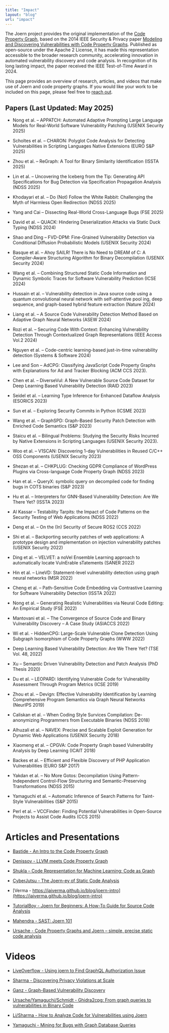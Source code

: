 ```yaml
---
title: "Impact"
layout: "blog"
url: "impact"
---
```


The Joern project provides the original implementation of the [Code Property Graph](https://en.wikipedia.org/wiki/Code_property_graph), based on the 2014 IEEE Security & Privacy paper [Modeling and Discovering Vulnerabilities with Code Property Graphs](https://fabianyamaguchi.com/files/2014-ieeesp.pdf). Published as open-source under the Apache 2 License, it has made this representation accessible to the broader research community, accelerating innovation in automated vulnerability discovery and code analysis. In recognition of its long lasting impact, the paper received the IEEE Test-of-Time Award in 2024.

This page provides an overview of research, articles, and videos that make use of Joern and code property graphs. If you would like your work to be included on this page, please feel free to [reach out](mailto:contact@whirlylabs.com).

## Papers (Last Updated: May 2025)

* Nong et al. – APPATCH: Automated Adaptive Prompting Large Language Models for Real-World Software Vulnerability Patching (USENIX Security 2025)

* Scholtes et al. – CHARON: Polyglot Code Analysis for Detecting Vulnerabilities in Scripting Languages Native Extensions (EURO S&P 2025)

* Zhou et al. – ReGraph: A Tool for Binary Similarity Identification (ISSTA 2025)

* Lin et al. – Uncovering the Iceberg from the Tip: Generating API Specifications for Bug Detection via Specification Propagation Analysis (NDSS 2025)

* Khodayari et al. – Do (Not) Follow the White Rabbit: Challenging the Myth of Harmless Open Redirection (NDSS 2025)

* Yang and Cai – Dissecting Real-World Cross-Language Bugs (FSE 2025)

* David et al. – QUACK: Hindering Deserialization Attacks via Static Duck Typing (NDSS 2024)

* Shao and Ding – FVD-DPM: Fine-Grained Vulnerability Detection via Conditional Diffusion Probabilistic Models (USENIX Security 2024)

* Basque et al. – Ahoy SAILR! There is No Need to DREAM of C: A Compiler-Aware Structuring Algorithm for Binary Decompilation (USENIX Security 2024)

* Wang et al. – Combining Structured Static Code Information and Dynamic Symbolic Traces for Software Vulnerability Prediction (ICSE 2024)

* Hussain et al. – Vulnerability detection in Java source code using a quantum convolutional neural network with self-attentive pool ing, deep sequence, and graph-based hybrid feature extraction (Nature 2024)

* Liang et al. – A Source Code Vulnerability Detection Method Based on Adaptive Graph Neural Networks (ASEW 2024)

* Rozi et al. – Securing Code With Context: Enhancing Vulnerability Detection Through Contextualized Graph Representations (IEEE Access Vol.2 2024)

* Nguyen et al. – Code-centric learning-based just-in-time vulnerability detection (Systems & Software 2024)

* Lee and Son – AdCPG: Classifying JavaScript Code Property Graphs with Explanations for Ad and Tracker Blocking (ACM CCS 2023).

* Chen et al. – DiverseVul: A New Vulnerable Source Code Dataset for Deep Learning Based Vulnerability Detection (RAID 2023)

* Seidel et al. – Learning Type Inference for Enhanced Dataflow Analysis (ESORICS 2023)

* Sun et al. – Exploring Security Commits in Python (ICSME 2023)

* Wang et al. – GraphSPD: Graph-Based Security Patch Detection with Enriched Code Semantics (S&P 2023)

* Staicu et al. – Bilingual Problems: Studying the Security Risks Incurred by Native Extensions in Scripting Languages (USENIX Security 2023).

* Woo et al. – V1SCAN: Discovering 1-day Vulnerabilities in Reused C/C++ OSS Components (USENIX Security 2023)

* Shezan et al. – CHKPLUG: Checking GDPR Compliance of WordPress Plugins via Cross-language Code Property Graph (NDSS 2023)

* Han et al. – QueryX: symbolic query on decompiled code for finding bugs in COTS binaries (S&P 2023)

* Hu et al. – Interpreters for GNN-Based Vulnerability Detection: Are We There Yet? (ISSTA 2023)

* Al Kassar – Testability Tarpits: the Impact of Code Patterns on the Security Testing of Web Applications (NDSS 2022)

* Deng et al. – On the (In) Security of Secure ROS2 (CCS 2022)

* Shi et al. – Backporting security patches of web applications: A prototype design and implementation on injection vulnerability patches (USENIX Security 2022)

* Ding et al. – VELVET: a noVel Ensemble Learning approach to automatically locate VulnErable sTatements (SANER 2022)

* Hin et al. – LineVD: Statement-level vulnerability detection using graph neural networks (MSR 2022)

* Cheng et al. – Path-Sensitive Code Embedding via Contrastive Learning for Software Vulnerability Detection (ISSTA 2022)

* Nong et al. – Generating Realistic Vulnerabilities via Neural Code Editing: An Empirical Study (FSE 2022)

* Mantovani et al. – The Convergence of Source Code and Binary Vulnerability Discovery – A Case Study (ASIACCS 2022)

* Wi et al. - HiddenCPG: Large-Scale Vulnerable Clone Detection Using Subgraph Isomorphism of Code Property Graphs (WWW 2022)

* Deep Learning Based Vulnerability Detection: Are We There Yet? (TSE Vol. 48, 2022)

* Xu – Semantic Driven Vulnerability Detection and Patch Analysis (PhD Thesis 2020)

* Du et al. – LEOPARD: Identifying Vulnerable Code for Vulnerability Assessment Through Program Metrics (ICSE 2019)

* Zhou et al. – Devign: Effective Vulnerability Identification by Learning Comprehensive Program Semantics via Graph Neural Networks (NeurIPS 2019)

* Caliskan et al. – When Coding Style Survices Compilation: De-anonymizing Programmers from Executable Binaries (NDSS 2018)

* Alhuzali et al. – NAVEX: Precise and Scalable Exploit Generation for Dynamic Web Applications (USENIX Security 2018)

* Xiaomeng et al. – CPGVA: Code Property Graph based Vulnerability Analysis by Deep Learning (ICAIT 2018)

* Backes et al. – Efficient and Flexible Discovery of PHP Application Vulnerabilities (EURO S&P 2017)

* Yakdan et al. – No More Gotos: Decompilation Using Pattern-Independent Control-Flow Structuring and Semantic-Preserving Transformations (NDSS 2015)

* Yamaguchi et al. – Automatic Inference of Search Patterns for Taint-Style Vulnerabilities (S&P 2015)

* Perl et al. – VCCFinder: Finding Potential Vulnerabilities in Open-Source Projects to Assist Code Audits (CCS 2015)



# Articles and Presentations

* [Bastide - An Intro to the Code Property Graph](https://coderpad.io/blog/development/code-property-graph-oriented-databases-source-code-analysis/)

* [Denissov - LLVM meets Code Property Graph](https://lowlevelbits.org/llvm-meets-code-property-graphs/)

* [Shukla – Code Representation for Machine Learning: Code as Graph](https://blog.embold.io/code-representation-for-machine-learning-code-as-graph/)

* [CyberJutsu - The Joern-ey of Static Code Analysis](https://www.slideshare.net/slideshow/cyberjutsu-the-joern-ey-of-static-code-analysis-pdf/272177431)

* [Verma - https://jaiverma.github.io/blog/joern-intro](https://jaiverma.github.io/blog/joern-intro)

* [TutorialBoy - Joern for Beginners: A How-To Guide for Source Code Analysis](https://tutorialboy.medium.com/joern-for-beginners-a-how-to-guide-for-source-code-analysis-7d03e1d82f82)

* [Mahendra - SAST: Joern 101](https://akhilmahendra.com/blog/program-analysis-with-joern/)

* [Ursache - Code Property Graphs and Joern – simple, precise static code analysis](https://infocondb.org/con/summercon/summercon-2023/code-property-graphs-joern-simple-precise-static-code-analysis)

# Videos

* [LiveOverflow - Using joern to Find GraphQL Authorization Issue](https://www.youtube.com/watch?v=tBon33o2aS4&t=111s)

* [Sharma - Discovering Privacy Violations at Scale](https://www.youtube.com/watch?v=GI5QK4bfvF8)

* [Ganz - Graph-Based Vulnerability Discovery](https://www.youtube.com/watch?v=KWG5v1oHwMM)

* [Ursache/Yamaguchi/Schmidt - Ghidra2cpg: From graph queries to vulnerabilities in Binary Code](https://www.youtube.com/watch?v=hfxCDx9BTLo)

* [Li/Sharma - How to Analyze Code for Vulnerabilities using Joern](https://www.youtube.com/watch?v=qtGRNb_2Khs)

* [Yamaguchi - Mining for Bugs with Graph Database Queries](https://www.youtube.com/watch?v=gJGX7y053E8)
